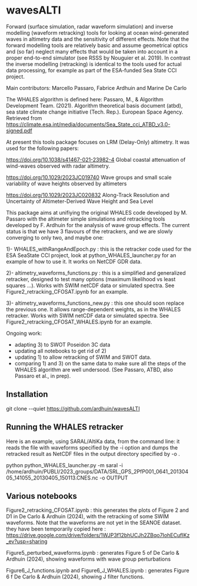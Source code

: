 # wavesALTI
Forward (surface simulation, radar waveform simulation) and inverse modelling (waveform retracking) tools for looking at ocean wind-generated waves in altimetry data and the sensitivity of different effects. Note that the forward modelling tools are relatively basic and assume geometrical optics and (so far) neglect many effects that would be taken into account in a proper end-to-end simulator (see RSSS by Nouguier et al. 2019). In contrast the inverse modelling (retracking) is identical to the tools used for actual data processing, for example as part of the ESA-funded Sea State CCI project.    

Main contributors: Marcello Passaro, Fabrice Ardhuin and Marine De Carlo

The WHALES algorithm is defined here: 
Passaro, M., & Algorithm Development Team. (2021). Algorithm theoretical basis document (atbd), sea state climate change initiative (Tech. Rep.). European Space Agency. Retrieved from https://climate.esa.int/media/documents/Sea_State_cci_ATBD_v3.0-signed.pdf

At present this tools package focuses on LRM (Delay-Only) altimetry. It was used for the following papers: 

https://doi.org/10.1038/s41467-021-23982-4 Global coastal attenuation of wind-waves observed with radar altimetry.

https://doi.org/10.1029/2023JC019740   Wave groups and small scale variability of wave heights observed by altimeters

https://doi.org/10.1029/2023JC020832   Along-Track Resolution and Uncertainty of Altimeter-Derived Wave Height and Sea Level



This package aims at unifiying the original WHALES code developed by M. Passaro with the altimeter simple simulations and retracking tools developed by F. Ardhuin for the analysis of wave group effects. The current status is that we have 3 flavours of the 
retrackers, and we are slowly converging to only two, and maybe one:  

1)- WHALES_withRangeAndEpoch.py           : this is the retracker code used for the ESA SeaState CCI project, look at python_WHALES_launcher.py for an example of how to use it. It works on NetCDF GDR data. 

2)- altimetry_waveforms_functions.py      : this is a simplified and generalized retracker, designed to test many options (maximum likelihood vs least squares ...). Works with SWIM netCDF data or simulated spectra. See Figure2_retracking_CFOSAT.ipynb for an example. 

3)- altimetry_waveforms_functions_new.py  : this one should soon replace the previous one. It allows range-dependent weights, as in the WHALES retracker. Works with SWIM netCDF data or simulated spectra. See Figure2_retracking_CFOSAT_WHALES.ipynb for an example. 


Ongoing work: 
- adapting 3) to SWOT Poseidon 3C data
- updating all notebooks to get rid of 2) 
- updating 1) to allow retracking of SWIM and SWOT data. 
- comparing 1) and 3) on the same data to make sure all the steps of the WHALES algorithm are well undersood. (See Passaro, ATBD, also Passaro et al., in prep). 


## Installation 
git clone --quiet https://github.com/ardhuin/wavesALTI

## Running the WHALES retracker 
Here is an example, using SARAL/AltiKa data, from the command line: it reads the file with waveforms specified by the -i option and dumps the retracked result as NetCDF files in the output directory specified by -o . 

python python_WHALES_launcher.py -m saral -i /home/ardhuin/PUBLI/2023_groups/DATA/SRL_GPS_2PfP001_0641_20130405_141055_20130405_150113.CNES.nc  -o OUTPUT


## Various notebooks 
Figure2_retracking_CFOSAT.ipynb     : this generates the plots of Figure 2 and D1 in De Carlo & Ardhuin (2024), with the retracking of some SWIM waveforms. Note that the waveforms are not yet in the SEANOE dataset. 
                                      they have been temporarily copied here : https://drive.google.com/drive/folders/1WJP3f12bhUCJh2ZBqo7IohECufIKz_ev?usp=sharing 

Figure5_perturbed_waveforms.ipynb   : generates Figure 5 of De Carlo & Ardhuin (2024), showing waveforms with wave group perturbations

Figure6_J_functions.ipynb 
and 
Figure6_J_WHALES.ipynb              : generates  Figure 6 f De Carlo & Ardhuin (2024), showing J filter functions. 

